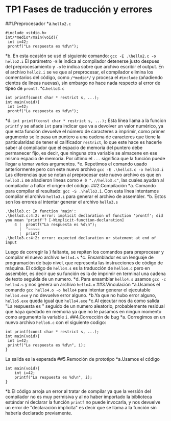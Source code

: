 # TP1 Fases de traducción y errores
##1.Preprocesador
*a.```hello2.c```
```
#include <stdio.h>
int/*medio*/main(void){
 int i=42;
 prontf("La respuesta es %d\n");
```
*b. En esta ocasión se usó el siguiente comando:
```gcc -E .\hello2.c -o hello2.i```
El parámetro ```-E``` le indica al compilador detenerse justo despues del preprocesamiento y ```-o``` le indica sobre que archivo escribir el output.
En el archivo ```hello2.i``` se ve que al preprocesar, el compilador elimina los comentarios del código, como ```/*medio*/``` y procesa el ```#include``` (añadiendo cientos de lineas nuevas), sin embargo no hace nada respecto al error de tipeo de ```prontf```.
*c.```hello3.c```
```
int printf(const char * restrict s, ...);
int main(void){
 int i=42;
 prontf("La respuesta es %d\n");
```
*d. ```int printf(const char * restrict s, ...);```
Esta línea llama a la funcion ```printf``` y se añade ```int``` para indicar que va a devolver un valor numérico, ya que esta función devuelve el número de caracteres a imprimir, como primer argumento se le pasa un puntero a una cadena de caracteres que tiene la particularidad de tener el calificador ```restrict```, lo que este hace es hacerle saber al compilador que el espacio de memoria del puntero debe permanecer fijo, es decir, que ninguna otra variable se almacene en ese mismo espacio de memoria. Por último el ```...``` significa que la función puede llegar a tomar varios argumentos.
*e. Repetimos el comando usado anteriormente pero con este nuevo archivo
```gcc -E .\hello3.c -o hello3.i```
Las diferencias que se notan al preprocesar este nuevo archivo es que en ```hello3.i``` se añadieron lineas como ```# 0 ".//hello3.c"```, las cuales ayudan al compilador a hallar el origen del código.
##2.Compilación
*a. Comando para compilar el resultado: ```gcc -S .\hello3.i```. Con esta línea intentamos compilar el archivo ```hello3.i``` para generar el archivo de assembler.
*b. Estos son los errores al intentar generar el archivo ```hello3.s```
```
.\hello3.c: In function 'main':
.\hello3.c:4:2: error: implicit declaration of function 'prontf'; did you mean 'printf'? [-Wimplicit-function-declaration]
    4 |  prontf("La respuesta es %d\n");
      |  ^~~~~~
      |  printf
.\hello3.c:4:2: error: expected declaration or statement at end of input
```
Luego de corregir la } faltante, se repiten los comandos para preprocesar y compilar el nuevo archivo ```hello4.s```
*c. Ensamblador es un lenguaje de programación de bajo nivel, que representa las instrucciones de código de máquina.
El código de ```hello4.s``` es la traducción de ```hello4.c``` pero en assembler, es decir que su función es la de imprimir en terminal una cadena de texto seguida de un numero.
*d. Para ensamblar ```hello4.s``` usamos ```gcc -c hello4.s``` y nos genera un archivo ```hello4.o```
##3.Vinculación
*a.Usamos el comando ```gcc hello4.o -o hello4``` para intentar generar el ejecutable ```hello4.exe``` y no devuelve error alguno.
*b.Ya que no hubo error alguno, ```hello5.exe``` queda igual que ```hello4.exe```
*c.Al ejecutar nos da como salida "La respuesta es " seguido de un numero aleatorio, probablemente residual que haya quedado en memoria ya que no le pasamos en ningun momento como argumento la variable ```i```.
##4.Corrección de bug
*a. Corregimos en un nuevo archivo ```hello6.c``` con el siguiente codigo:
```
int printf(const char * restrict s, ...);
int main(void){
 int i=42;
 printf("La respuesta es %d\n", i);
}
```
La salida es la esperada
##5.Remoción de prototipo
*a.Usamos el código
```
int main(void){
    int i=42;
    printf("La respuesta es %d\n", i);
}
```
*b.El código arroja un error al tratar de compilar ya que la versión del compilador no es muy permisiva y al no haber importado la biblioteca estándar ni declarar la función ```printf``` no puede invocarla, y nos devuelve un error de "declaración implicita" es decir que se llama a la función sin haberla declarado previamente.
